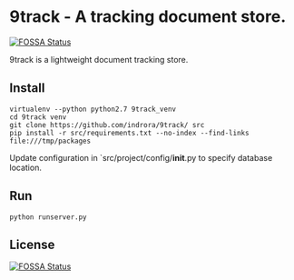 # 9track - A tracking document store.
[![FOSSA Status](https://app.fossa.io/api/projects/git%2Bgithub.com%2Findrora%2F9track.svg?type=shield)](https://app.fossa.io/projects/git%2Bgithub.com%2Findrora%2F9track?ref=badge_shield)


9track is a lightweight document tracking store.

## Install

    virtualenv --python python2.7 9track_venv
    cd 9track venv
    git clone https://github.com/indrora/9track/ src
    pip install -r src/requirements.txt --no-index --find-links file:///tmp/packages

Update configuration in `src/project/config/__init__.py to specify database location.

## Run

    python runserver.py



## License
[![FOSSA Status](https://app.fossa.io/api/projects/git%2Bgithub.com%2Findrora%2F9track.svg?type=large)](https://app.fossa.io/projects/git%2Bgithub.com%2Findrora%2F9track?ref=badge_large)
